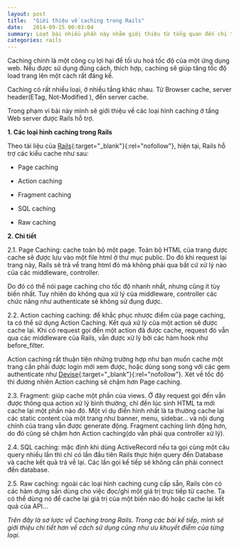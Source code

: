 ```yaml
---
layout: post
title:  "Giới thiệu về caching trong Rails"
date:   2014-09-15 00:03:04
summary: Loạt bài nhiều phần này nhằm giới thiệu từ tổng quan đến chi tiết, cũng như cách cài đặt sử dụng các loại hình caching trong Rails. Trong phần đầu, mình xin giới thiệu sơ lược về caching trong Rails.
categories: rails
---
```


Caching chính là một công cụ lợi hại để tối ưu hoá tốc độ của một ứng dụng web. Nếu được sử dụng đúng cách, thích hợp, caching sẽ giúp tăng tốc độ
load trang lên một cách rất đáng kể.

Caching có rất nhiểu loại, ở nhiều tầng khác nhau. Từ Browser cache, server header(ETag, Not-Modified
), đến server cache.

Trong phạm vi bài này mình sẽ giới thiệu về các loại hình caching ở tầng Web server được Rails hỗ trợ.

__1. Các loại hình caching trong Rails__

Theo tài liệu của [Rails](http://guides.rubyonrails.org/caching_with_rails.html){:target="_blank"}{:rel="nofollow"}, hiện tại, Rails hỗ trợ các kiểu cache như sau:

  - Page caching

  - Action caching

  - Fragment caching

  - SQL caching
  
  - Raw caching

__2. Chi tiết__

2.1. Page Caching: cache toàn bộ một page. Toàn bộ HTML của trang được cache sẽ được lưu vào một file html ở thư mục public. Do đó khi request lại trang này, Rails sẽ trả về trang html đó mà không phải qua bất cứ xử lý nào của các middleware, controller.

Do đó có thể nói page caching cho tốc độ nhanh nhất, nhưng cũng ít tùy biến nhất. Tuy nhiên do không qua xử lý của middleware, controller các chức năng như authenticate sẽ không sử đụng được.

2.2. Action caching caching: để khắc phục nhược điểm của page caching, ta có thể sử dụng Action Caching. Kết quả xử lý của một action sẽ được cache lại. Khi có request gọi đến một action đã được cache, request đó vẫn qua các middleware của Rails, vẫn được xử lý bởi các hàm hook như before_filter.

Action caching rất thuận tiện những trường hợp như bạn muốn cache một trang cần phải được login mới xem được, hoặc dùng song song với các gem authenticate như [Devise](https://github.com/plataformatec/devise){:target="_blank"}{:rel="nofollow"}. Xét về tốc độ thì đương nhiên Action caching sẽ chậm hơn Page caching.

2.3. Fragment: giúp cache một phần của views. Ở đây request gọi đến vẫn được thông qua action xử lý bình thường, chỉ đến lúc sinh HTML ta mới cache lại một phần nào đó. Một ví dụ điển hình nhất là ta thường cache lại các static content của một trang như banner, menu, sidebar… và nội dung chính của trang vẫn được generate động. Fragment caching linh động hơn, do đó cũng sẽ chậm hơn Action caching(do vẫn phải qua controller xử lý).

2.4. SQL caching: mặc định khi dùng ActiveRecord nếu ta gọi cùng một câu query nhiều lần thì chỉ có lần đầu tiên Rails thực hiện query đến Database và cache kết quả trả về lại. Các lần gọi kế tiếp sẽ không cần phải connect đến database.

2.5. Raw caching: ngoài các loại hình caching cung cấp sẵn, Rails còn có các hàm dựng sẵn dùng cho việc đọc/ghi một giá trị trực tiếp từ cache. Ta có thể dùng nó để cache lại giá trị của một biến nào đó hoặc cache lại kết quả của API...

*Trên đây là sơ lược về Caching trong Rails. Trong các bài kế tiếp, mình sẽ giới thiệu chi tiết hơn về cách sử dụng cũng như ưu khuyết điểm của từng loại.*
